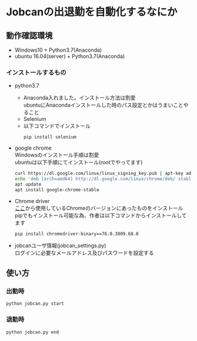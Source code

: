 # Jobcanの出退勤を自動化するなにか

## 動作確認環境
 - Windows10 + Python3.7(Anaconda)
 - ubuntu 16.04(server) + Python3.7(Anaconda)

### インストールするもの
- python3.7
  - Anaconda入れました。インストール方法は割愛  
  ubuntuにAnacondaインストールした時のパス設定とかはうまいことやること
  - Selenium
  - 以下コマンドでインストール
    ~~~
    pip install selenium
    ~~~
- google chrome  
Windowsのインストール手順は割愛  
ubuntuは以下手順にてインストール(rootでやってます)
   ~~~bash
   curl https://dl.google.com/linux/linux_signing_key.pub | apt-key add -
   echo 'deb [arch=amd64] http://dl.google.com/linux/chrome/deb/ stable main' | tee /etc/apt/sources.list.d/google-chrome.list
   apt update
   apt install google-chrome-stable
   ~~~
- Chrome driver  
[ここ](http://chromedriver.chromium.org/downloads)から使用しているChromeのバージョンにあったものをインストール  
pipでもインストール可能な為、作者は以下コマンドからインストールしてます
  ~~~
  pip install chromedriver-binary==76.0.3809.68.0
  ~~~

- jobcanユーザ情報(jobcan_settings.py)  
ログインに必要なメールアドレス及びパスワードを設定する

## 使い方
### 出勤時
~~~
python jobcan.py start
~~~
### 退勤時
~~~
python jobcan.py end
~~~